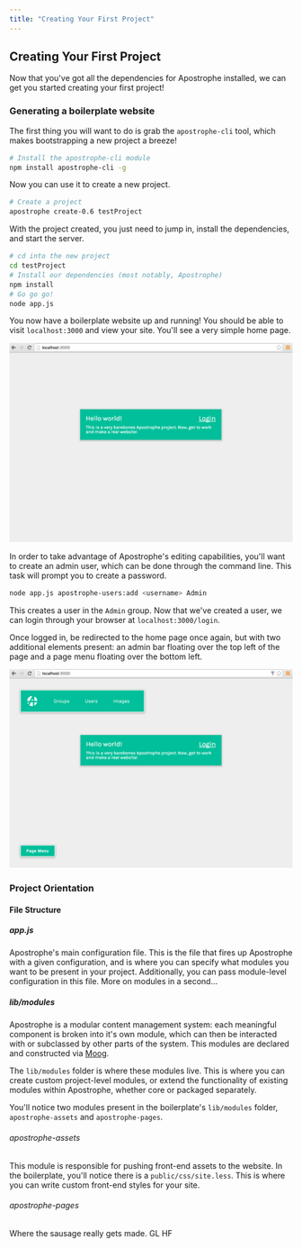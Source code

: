 ```yaml
---
title: "Creating Your First Project"
---
```


## Creating Your First Project

Now that you've got all the dependencies for Apostrophe installed, we can get you started creating your first project!

### Generating a boilerplate website

The first thing you will want to do is grab the `apostrophe-cli` tool, which makes bootstrapping a new project a breeze!

```bash
# Install the apostrophe-cli module
npm install apostrophe-cli -g
```

Now you can use it to create a new project.

```bash
# Create a project
apostrophe create-0.6 testProject
```

With the project created, you just need to jump in, install the dependencies, and start the server.

```bash
# cd into the new project
cd testProject
# Install our dependencies (most notably, Apostrophe)
npm install
# Go go go!
node app.js
```

You now have a boilerplate website up and running! You should be able to visit `localhost:3000` and view your site. You'll see a very simple home page.

<img src="/images/tutorials/developer/boilerplate_loggedout.png" class="shadow">

In order to take advantage of Apostrophe's editing capabilities, you'll want to create an admin user, which can be done  through the command line. This task will prompt you to create a password.

```bash
node app.js apostrophe-users:add <username> Admin
```

This creates a user in the `Admin` group. Now that we've created a user, we can login through your browser at `localhost:3000/login`.

Once logged in, be redirected to the home page once again, but with two additional elements present: an admin bar floating over the top left of the page and a page menu floating over the bottom left.

<img src="/images/tutorials/developer/boilerplate_loggedin.png" class="shadow">

### Project Orientation

#### File Structure

##### app.js

Apostrophe's main configuration file. This is the file that fires up Apostrophe with a given configuration, and is where you can specify what modules you want to be present in your project. Additionally, you can pass module-level configuration in this file. More on modules in a second...

##### lib/modules

Apostrophe is a modular content management system: each meaningful component is broken into it's own module, which can then be interacted with or subclassed by other parts of the system. This modules are declared and constructed via [Moog](https://github.com/punkave/moog).

The `lib/modules` folder is where these modules live. This is where you can create custom project-level modules, or extend the functionality of existing modules within Apostrophe, whether core or packaged separately.

You'll notice two modules present in the boilerplate's `lib/modules` folder, `apostrophe-assets` and `apostrophe-pages`.

###### apostrophe-assets

This module is responsible for pushing front-end assets to the website. In the boilerplate, you'll notice there is a `public/css/site.less`. This is where you can write custom front-end styles for your site.

###### apostrophe-pages

Where the sausage really gets made. GL HF
